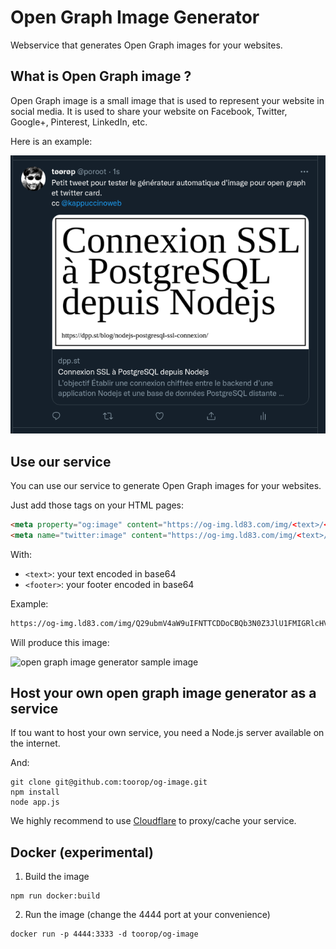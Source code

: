 # Open Graph Image Generator

Webservice that generates Open Graph images for your websites.

## What is Open Graph image ?

Open Graph image is a small image that is used to represent your website in social media.
It is used to share your website on Facebook, Twitter, Google+, Pinterest, LinkedIn, etc.

Here is an example: 

![open graph image generator sample in tweet](.github/img/opengraph-image-generator.png)


## Use our service

You can use our service to generate Open Graph images for your websites.

Just add those tags on your HTML pages:

```html
<meta property="og:image" content="https://og-img.ld83.com/img/<text>/<footer>" />
<meta name="twitter:image" content="https://og-img.ld83.com/img/<text>/<footer>" />
```

With:
- `<text>`: your text encoded in base64
- `<footer>`: your footer encoded in base64

Example:

```bash
https://og-img.ld83.com/img/Q29ubmV4aW9uIFNTTCDDoCBQb3N0Z3JlU1FMIGRlcHVpcyBOb2RlanM=/aHR0cHM6Ly9kcHAuc3QvYmxvZy9ub2RlanMtcG9zdGdyZXNxbC1zc2wtY29ubmV4aW9uLw==
```
Will produce this image:

![open graph image generator sample image](https://og-img.ld83.com/img/Q29ubmV4aW9uIFNTTCDDoCBQb3N0Z3JlU1FMIGRlcHVpcyBOb2RlanM=/aHR0cHM6Ly9kcHAuc3QvYmxvZy9ub2RlanMtcG9zdGdyZXNxbC1zc2wtY29ubmV4aW9uLw==)


## Host your own open graph image generator as a service

If tou want to host your own service, you need a Node.js server available on the internet.

And:

```shell
git clone git@github.com:toorop/og-image.git
npm install
node app.js
```

We highly recommend to use [Cloudflare](https://www.cloudflare.com/) to proxy/cache your service.

## Docker (experimental)  

1. Build the image
```shell
npm run docker:build
```

2. Run the image (change the 4444 port at your convenience)
```shell
docker run -p 4444:3333 -d toorop/og-image
```

